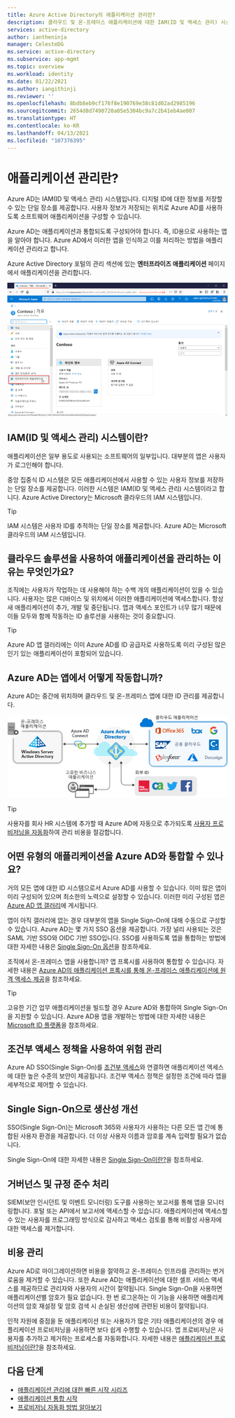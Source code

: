 ```yaml
---
title: Azure Active Directory의 애플리케이션 관리란?
description: 클라우드 및 온-프레미스 애플리케이션에 대한 IAM(ID 및 액세스 관리) 시스템으로 Azure AD(Active Directory)를 사용하는 개요입니다.
services: active-directory
author: iantheninja
manager: CelesteDG
ms.service: active-directory
ms.subservice: app-mgmt
ms.topic: overview
ms.workload: identity
ms.date: 01/22/2021
ms.author: iangithinji
ms.reviewer: ''
ms.openlocfilehash: 8bdb8eb9cf176f8e190769e38c81d02ad2985196
ms.sourcegitcommit: 2654d8d7490720a05e5304bc9a7c2b41eb4ae007
ms.translationtype: HT
ms.contentlocale: ko-KR
ms.lasthandoff: 04/13/2021
ms.locfileid: "107376395"
---
```

# <a name="what-is-application-management"></a>애플리케이션 관리란?

Azure AD는 IAM(ID 및 액세스 관리) 시스템입니다. 디지털 ID에 대한 정보를 저장할 수 있는 단일 장소를 제공합니다. 사용자 정보가 저장되는 위치로 Azure AD를 사용하도록 소프트웨어 애플리케이션을 구성할 수 있습니다. 

Azure AD는 애플리케이션과 통합되도록 구성되어야 합니다. 즉, ID용으로 사용하는 앱을 알아야 합니다. Azure AD에서 이러한 앱을 인식하고 이를 처리하는 방법을 애플리케이션 관리라고 합니다.

Azure Active Directory 포털의 관리 섹션에 있는 **엔터프라이즈 애플리케이션** 페이지에서 애플리케이션을 관리합니다.

![Azure AD 포털의 관리 섹션 아래에서 엔터프라이즈 애플리케이션 옵션을 선택합니다.](media/what-is-application-management/enterprise-applications-in-nav.png)

## <a name="what-is-an-identity-and-access-management-iam-system"></a>IAM(ID 및 액세스 관리) 시스템이란?
애플리케이션은 일부 용도로 사용되는 소프트웨어의 일부입니다. 대부분의 앱은 사용자가 로그인해야 합니다.

중앙 집중식 ID 시스템은 모든 애플리케이션에서 사용할 수 있는 사용자 정보를 저장하는 단일 장소를 제공합니다. 이러한 시스템은 IAM(ID 및 액세스 관리) 시스템이라고 합니다. Azure Active Directory는 Microsoft 클라우드의 IAM 시스템입니다.

>[!TIP]
>IAM 시스템은 사용자 ID를 추적하는 단일 장소를 제공합니다. Azure AD는 Microsoft 클라우드의 IAM 시스템입니다.

## <a name="why-manage-applications-with-a-cloud-solution"></a>클라우드 솔루션을 사용하여 애플리케이션을 관리하는 이유는 무엇인가요?

조직에는 사용자가 작업하는 데 사용해야 하는 수백 개의 애플리케이션이 있을 수 있습니다. 사용자는 많은 디바이스 및 위치에서 이러한 애플리케이션에 액세스합니다. 항상 새 애플리케이션이 추가, 개발 및 중단됩니다. 앱과 액세스 포인트가 너무 많기 때문에 이들 모두와 함께 작동하는 ID 솔루션을 사용하는 것이 중요합니다.

>[!TIP]
>Azure AD 앱 갤러리에는 이미 Azure AD를 ID 공급자로 사용하도록 미리 구성된 많은 인기 있는 애플리케이션이 포함되어 있습니다.

## <a name="how-does-azure-ad-work-with-apps"></a>Azure AD는 앱에서 어떻게 작동합니까?

Azure AD는 중간에 위치하며 클라우드 및 온-프레미스 앱에 대한 ID 관리를 제공합니다. 

![Azure AD를 통해 페더레이션된 애플리케이션을 보여주는 다이어그램](media/what-is-application-management/app-management-overview.png)

>[!TIP]
>사용자를 회사 HR 시스템에 추가할 때 Azure AD에 자동으로 추가되도록 [사용자 프로비저닝을 자동화](../app-provisioning/user-provisioning.md)하여 관리 비용을 절감합니다. 

## <a name="what-types-of-applications-can-i-integrate-with-azure-ad"></a>어떤 유형의 애플리케이션을 Azure AD와 통합할 수 있나요?

거의 모든 앱에 대한 ID 시스템으로서 Azure AD를 사용할 수 있습니다. 이미 많은 앱이 미리 구성되어 있으며 최소한의 노력으로 설정할 수 있습니다. 이러한 미리 구성된 앱은 [Azure AD 앱 갤러리](/azure/active-directory/saas-apps/)에 게시됩니다. 

앱이 아직 갤러리에 없는 경우 대부분의 앱을 Single Sign-On에 대해 수동으로 구성할 수 있습니다. Azure AD는 몇 가지 SSO 옵션을 제공합니다. 가장 널리 사용되는 것은 SAML 기반 SSO와 OIDC 기반 SSO입니다. SSO를 사용하도록 앱을 통합하는 방법에 대한 자세한 내용은 [Single Sign-On 옵션](sso-options.md)을 참조하세요. 

조직에서 온-프레미스 앱을 사용합니까? 앱 프록시를 사용하여 통합할 수 있습니다. 자세한 내용은 [Azure AD의 애플리케이션 프록시를 통해 온-프레미스 애플리케이션에 원격 액세스 제공](application-proxy.md)을 참조하세요.

>[!TIP]
>고유한 기간 업무 애플리케이션을 빌드할 경우 Azure AD와 통합하여 Single Sign-On을 지원할 수 있습니다. Azure AD용 앱을 개발하는 방법에 대한 자세한 내용은 [Microsoft ID 플랫폼](..//develop/v2-overview.md)을 참조하세요.

## <a name="manage-risk-with-conditional-access-policies"></a>조건부 액세스 정책을 사용하여 위험 관리

Azure AD SSO(Single Sign-On)를 [조건부 액세스](../conditional-access/concept-conditional-access-cloud-apps.md)와 연결하면 애플리케이션 액세스에 대한 높은 수준의 보안이 제공됩니다. 조건부 액세스 정책은 설정한 조건에 따라 앱을 세부적으로 제어할 수 있습니다. 

## <a name="improve-productivity-with-single-sign-on"></a>Single Sign-On으로 생산성 개선

SSO(Single Sign-On)는 Microsoft 365와 사용자가 사용하는 다른 모든 앱 간에 통합된 사용자 환경을 제공합니다. 더 이상 사용자 이름과 암호를 계속 입력할 필요가 없습니다.

Single Sign-On에 대한 자세한 내용은 [Single Sign-On이란?](what-is-single-sign-on.md)을 참조하세요.

## <a name="address-governance-and-compliance"></a>거버넌스 및 규정 준수 처리

SIEM(보안 인시던트 및 이벤트 모니터링) 도구를 사용하는 보고서를 통해 앱을 모니터링합니다. 포털 또는 API에서 보고서에 액세스할 수 있습니다. 애플리케이션에 액세스할 수 있는 사용자를 프로그래밍 방식으로 감사하고 액세스 검토를 통해 비활성 사용자에 대한 액세스를 제거합니다.

## <a name="manage-costs"></a>비용 관리

Azure AD로 마이그레이션하면 비용을 절약하고 온-프레미스 인프라를 관리하는 번거로움을 제거할 수 있습니다. 또한 Azure AD는 애플리케이션에 대한 셀프 서비스 액세스를 제공하므로 관리자와 사용자의 시간이 절약됩니다. Single Sign-On을 사용하면 애플리케이션별 암호가 필요 없습니다. 한 번 로그온하는 이 기능을 사용하면 애플리케이션의 암호 재설정 및 암호 검색 시 손실된 생산성에 관련된 비용이 절약됩니다.

인적 자원에 중점을 둔 애플리케이션 또는 사용자가 많은 기타 애플리케이션의 경우 애플리케이션 프로비저닝을 사용하면 보다 쉽게 수행할 수 있습니다. 앱 프로비저닝은 사용자를 추가하고 제거하는 프로세스를 자동화합니다. 자세한 내용은 [애플리케이션 프로비저닝이란?](../app-provisioning/user-provisioning.md)을 참조하세요.

## <a name="next-steps"></a>다음 단계

- [애플리케이션 관리에 대한 빠른 시작 시리즈](view-applications-portal.md)
- [애플리케이션 통합 시작](plan-an-application-integration.md)
- [프로비저닝 자동화 방법 알아보기](../app-provisioning/user-provisioning.md)